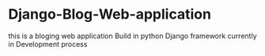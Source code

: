 # Django-Blog-Web-application
this is a bloging web application Build in python Django framework currently in Development process
